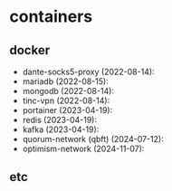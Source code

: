 # containers

## docker
 - dante-socks5-proxy (2022-08-14):
 - mariadb (2022-08-15):
 - mongodb (2022-08-14):
 - tinc-vpn (2022-08-14):
 - portainer (2023-04-19):
 - redis (2023-04-19):
 - kafka (2023-04-19):
 - quorum-network (qbft) (2024-07-12):
 - optimism-network (2024-11-07):

## etc
